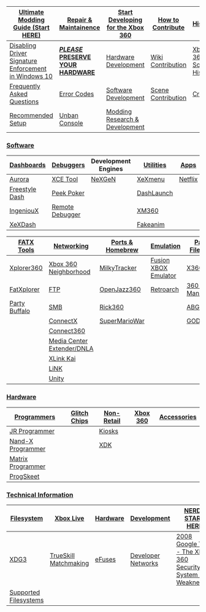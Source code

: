 | [Ultimate Modding Guide (Start HERE)](https://360.consolemods.org/modguide/index.html) | [Repair & Maintainence](https://360.consolemods.org/repairguide/index.html) | [Start Developing for the Xbox 360](https://360.consolemods.org/development/index.html) | [How to Contribute](https://360.consolemods.org/contribute/index.html) | [History](https://360.consolemods.org/history/index.html)    |
| ------------------------------------------------------------ | ------------------------------------------------------------ | ------------------------------------------------------------ | ------------------------------------------------------------ | ------------------------------------------------------------ |
| [Disabling Driver Signature Enforcement in Windows 10](https://360.consolemods.org/modguide/disabledriversigenforcement.html) | [***PLEASE*** **PRESERVE YOUR HARDWARE**](https://360.consolemods.org/repairguide/preservation/index.html) | [Hardware Development](https://360.consolemods.org/development/hardwaredev/index.html) | [Wiki Contribution](https://360.consolemods.org/contribute/wiki/index.html) | [Xbox 360 & Scene History](https://360.consolemods.org/history/history.html) |
| [Frequently Asked Questions](https://360.consolemods.org/modguide/faq.html) | [Error Codes](https://360.consolemods.org/repairguide/errorcodes/index.html) | [Software Development](https://360.consolemods.org/development/softwaredev/index.html) | [Scene Contribution](https://360.consolemods.org/contribute/scene/index.html) | [Credits](https://360.consolemods.org/history/credits.html)  |
| [Recommended Setup](https://360.consolemods.org/modguide/recommendedsetup.html) | [Unban Console](https://360.consolemods.org/modguide/xboxlive/unbanconsole.html) | [Modding Research & Development](https://360.consolemods.org/development/modding/index.html) |                                                              |                                                              |

### [Software](https://360.consolemods.org/software/index.html)

| [Dashboards](https://360.consolemods.org/software/dashboards/index.html) | [Debuggers](Software/Debuggers/index.md)                     | Development Engines                                          | [Utilities](https://360.consolemods.org/software/utilities/index.html) | [Apps](https://360.consolemods.org/software/apps/)           |
| ------------------------------------------------------------ | ------------------------------------------------------------ | ------------------------------------------------------------ | ------------------------------------------------------------ | ------------------------------------------------------------ |
| [Aurora](https://360.consolemods.org/software/dashboards/aurora.html) | [XCE Tool](https://360.consolemods.org/software/debuggers/xcetool.html) | [NeXGeN](https://xbox.consolemods.org/software/devengines/nexgen.html) | [XeXmenu](https://360.consolemods.org/software/utilities/xexmenu.html) | [Netflix](https://360.consolemods.org/software/apps/netflix.html) |
| [Freestyle Dash](https://360.consolemods.org/software/dashboards/fsd.html) | [Peek Poker](https://360.consolemods.org/software/debuggers/peekpoker.html) |                                                              | [DashLaunch](https://360.consolemods.org/software/utilities/dashlaunch.html) |                                                              |
| [IngeniouX](https://360.consolemods.org/software/dashboards/ingenioux.html) | [Remote Debugger](https://360.consolemods.org/software/debuggers/remotedebugger.html) |                                                              | [XM360](https://360.consolemods.org/software/utilities/xm360.html) |                                                              |
| [XeXDash](https://360.consolemods.org/software/dashboards/xexdash.html) |                                                              |                                                              | [Fakeanim](https://360.consolemods.org/software/utilities/fakeanim.html) |                                                              |

| [FATX Tools](https://360.consolemods.org/software/fatxtools/index.html) | [Networking](https://360.consolemods.org/software/networking/index.html) | [Ports & Homebrew](https://360.consolemods.org/software/portshomebrew/index.html) | [Emulation](https://360.consolemods.org/software/emulators/index.html) | [Patchers](https://360.consolemods.org/software/patchers/index.html) & [Filetype Tools](https://360.consolemods.org/software/filetypetools/index.html) |
| ------------------------------------------------------------ | ------------------------------------------------------------ | ------------------------------------------------------------ | ------------------------------------------------------------ | ------------------------------------------------------------ |
| [Xplorer360](https://360.consolemods.org/software/fatxtools/xplorer360.html) | [Xbox 360 Neighborhood](https://360.consolemods.org/software/networking/xboxneighborhood.html) | [MilkyTracker](https://360.consolemods.org/software/portshomebrew/milkytracker.html) | [Fusion XBOX Emulator](https://360.consolemods.org/software/emulators/xbxemu/index.html) | [X360GameHack](https://360.consolemods.org/software/patchers/x360gamehack.html) |
| [FatXplorer](https://360.consolemods.org/software/fatxtools/fatxplorer.html) | [FTP](https://360.consolemods.org/software/networking/ftp.html) | [OpenJazz360](https://360.consolemods.org/software/portshomebrew/openjazz360.html) | [Retroarch](https://360.consolemods.org/software/emulators/retroarch.html) | [360 Content Manager](https://360.consolemods.org/software/filetypetools/360contentmanager.html) |
| [Party Buffalo](https://360.consolemods.org/software/fatxtools/partybuffalo.html) | [SMB](https://360.consolemods.org/software/networking/smb.html) | [Rick360](https://360.consolemods.org/software/portshomebrew/rick360.html) |                                                              | [ABGX](https://360.consolemods.org/software/patchers/abgx.html) |
|                                                              | [ConnectX](https://360.consolemods.org/software/networking/connectx.html) | [SuperMarioWar](https://360.consolemods.org/software/portshomebrew/supermariowar.html) |                                                              | [GOD2ISO](https://360.consolemods.org/software/filetypetools/god2iso.html) |
|                                                              | [Connect360](https://360.consolemods.org/software/networking/connect360.html) |                                                              |                                                              |                                                              |
|                                                              | [Media Center Extender/DNLA](https://360.consolemods.org/software/networking/dnla.html) |                                                              |                                                              |                                                              |
|                                                              | [XLink Kai](https://360.consolemods.org/software/networking/kai.html) |                                                              |                                                              |                                                              |
|                                                              | [LiNK](https://360.consolemods.org/software/networking/link.html) |                                                              |                                                              |                                                              |
|                                                              | [Unity](https://360.consolemods.org/software/networking/unity.html) |                                                              |                                                              |                                                              |

### [Hardware](https://360.consolemods.org/hardware/index.html)

| [Programmers](https://360.consolemods.org/hardware/programmers/index.html) | [Glitch Chips](https://360.consolemods.org/hardware/glitchchips/index.html) | [Non-Retail](https://360.consolemods.org/hardware/nonretail/index.html) | [Xbox 360](https://360.consolemods.org/hardware/xbox360/index.html) | [Accessories](https://360.consolemods.org/hardware/accessories/index.html) |
| ------------------------------------------------------------ | ------------------------------------------------------------ | ------------------------------------------------------------ | ------------------------------------------------------------ | ------------------------------------------------------------ |
| [JR Programmer](https://360.consolemods.org/hardware/programmers/jrprogrammer.html) |                                                              | [Kiosks](https://360.consolemods.org/hardware/nonretail/kiosks/index.html) |                                                              |                                                              |
| [Nand-X Programmer](https://360.consolemods.org/hardware/programmers/nandx.html) |                                                              | [XDK](https://360.consolemods.org/hardware/nonretail/xdk/index.html) |                                                              |                                                              |
| [Matrix Programmer](https://360.consolemods.org/hardware/programmers/jrprogrammer.html) |                                                              |                                                              |                                                              |                                                              |
| [ProgSkeet](https://360.consolemods.org/hardware/programmers/progskeet.html) |                                                              |                                                              |                                                              |                                                              |



### [Technical Information](https://360.consolemods.org/techinfo/index.html)

| [Filesystem](https://360.consolemods.org/techinfo/filesystem/index.html) | [Xbox Live](https://360.consolemods.org/techinfo/xboxlive/index.html) | [Hardware](https://360.consolemods.org/techinfo/hardware/index.html) | [Development](https://360.consolemods.org/techinfo/development/index.html) | [NERDS START HERE](https://360.consolemods.org/techinfo/extras/index.html) |
| ------------------------------------------------------------ | ------------------------------------------------------------ | ------------------------------------------------------------ | ------------------------------------------------------------ | ------------------------------------------------------------ |
| [XDG3](techinfo/fs/xdg3.md)                                  | [TrueSkill Matchmaking](techinfo/xboxlive/trueskill/index.md) | [eFuses](hardware/efuses.md)                                 | [Developer Networks](https://360.consolemods.org/techinfo/development/developernetworks.html) | [2008 Google Talk - The Xbox 360 Security System and Weaknesses](https://www.youtube.com/watch?v=uxjpmc8ZIxM) |
| [Supported Filesystems](techinfo/fs/supportedfilesystems.md) |                                                              |                                                              |                                                              |                                                              |


